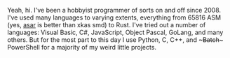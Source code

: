 Yeah, hi. I've been a hobbyist programmer of sorts on and off since 2008. I've used many languages to varying extents, everything from 65816 ASM (yes, [asar](https://github.com/RPGHacker/asar) is better than xkas smd) to Rust. I've tried out a number of languages: Visual Basic, C#, JavaScript, Object Pascal, GoLang, and many others. But for the most part to this day I use Python, C, C++, and ~~~Batch~~~ PowerShell for a majority of my weird little projects.

